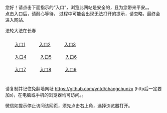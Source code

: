 您好！请点击下面指示的“入口”，浏览此网站是安全的，且为您带来平安。。 <br/>
点击入口后，请耐心等待， 过程中可能会出现无法打开的提示，请忽略，最终会进入网站. </br>

法轮大法在长春<br/>
<div style="padding:10px"><a style="margin:20px" target="_blank" href="https://dyjfwp7awfv3r.cloudfront.net/2Qpsp?zlpobnn" id="ccLink1" rel="nofollow">入口1</a> <a target="_blank" style="margin:20px" href="https://d2lf7a1g3j1ehe.cloudfront.net/2Qpsp?rbvqy" id="ccLink2" rel="nofollow">入口2</a> <a style="margin:20px" target="_blank" href="https://d1k4gtxu3dnl0m.cloudfront.net/2Qpsp?trpviuic" id="ccLink3" rel="nofollow">入口3</a></div>

<div style="padding:10px" ><a style="margin:20px" target="_blank" href="https://dyjfwp7awfv3r.cloudfront.net/2Qpsp?zlpobnn" id="ccLink4" rel="nofollow">入口4</a> <a style="margin:20px" href="https://d2lf7a1g3j1ehe.cloudfront.net/2Qpsp?rbvqy" target="_blank" id="ccLink5" rel="nofollow">入口5</a> <a style="margin:20px" href="https://d1k4gtxu3dnl0m.cloudfront.net/2Qpsp?trpviuic" target="_blank" id="ccLink6" rel="nofollow">入口6</a></div>

<div style="padding:10px"><a style="margin:20px" target="_blank" href="https://dyjfwp7awfv3r.cloudfront.net/2Qpsp?zlpobnn" id="ccLink7" rel="nofollow">入口7</a> <a style="margin:20px" href="https://d2lf7a1g3j1ehe.cloudfront.net/2Qpsp?rbvqy" target="_blank" id="ccLink8" rel="nofollow">入口8</a> <a style="margin:20px" target="_blank" href="https://d1k4gtxu3dnl0m.cloudfront.net/2Qpsp?trpviuic" id="ccLink9" rel="nofollow">入口9</a></div>

<br/>



请复制并记住免翻墙网址 https://github.com/yntd/changchunzx (http后一定要加s)，在电脑或手机的浏览器均可访问。。<br/>

微信如提示停止访问该网页，须先点击右上角，选择浏览器打开。
